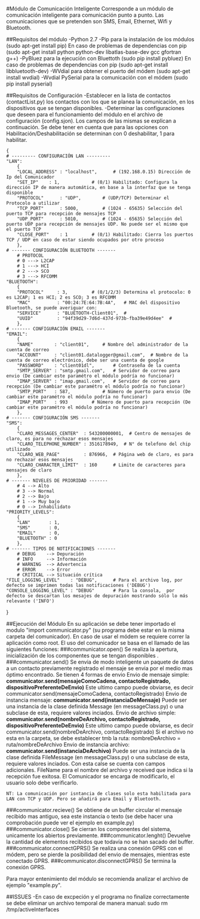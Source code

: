 #Módulo de Comunicación Inteligente
Corresponde a un módulo de comunicación inteligente para comunicación punto a punto. Las comunicaciones que se pretenden son SMS, Email, Ethernet, Wifi y Bluetooth.

##Requisitos del módulo
	-Python 2.7
	-Pip para la instalación de los módulos (sudo apt-get install pip)
		En caso de problemas de dependencias con pip (sudo apt-get install python python-dev libatlas-base-dev gcc gfortran g++)
	-PyBluez para la ejecución con Bluettoth (sudo pip install pybluez)
		En caso de problemas de dependencias con pip (sudo apt-get install libbluetooth-dev)
	-WVdial para obtener el puerto del módem (sudo apt-get install wvdial)
	-Wvdial PySerial para la comunicación con el módem (sudo pip install pyserial)

##Requisitos de Configuración
	-Establecer en la lista de contactos (contactList.py) los contactos con los que se planea la comunicación, en los dispositivos que se tengan disponibles.
	-Determinar las configuraciones que deseen para el funcionamiento del módulo en el archivo de configuración (config.sjon). Los campos de las mismas se explican a continuación. Se debe tener en cuenta que para las opciones con Habilitación/Deshabilitación se determinan con 0 deshabilitar, 1 para habilitar.
	
	{
	# --------- CONFIGURACIÓN LAN ---------
	"LAN":
		{
		"LOCAL_ADDRESS" : "localhost", 		# (192.168.0.15) Dirección de Ip del Comunicador
		"SET_IP" 	: 1,			# (0/1) Habilitado: Configura la dirección IP de manera automática, en base a la interfaz que se tenga disponible
		"PROTOCOL"      : "UDP",		# (UDP/TCP) Determinar el Protocolo a utilizar
		"TCP_PORT"      : 5000,			# (1024 - 65635) Selección del puerto TCP para recepción de mensajes TCP
		"UDP_PORT"      : 5010,			# (1024 - 65635) Selección del puerto UDP para recepción de mensajes UDP. No puede ser el mismo que el puerto TCP
		"CLOSE_PORT"	: 1			# (0/1) Habilitado: Cierra los puertos TCP / UDP en caso de estar siendo ocupados por otro proceso
	 	},
	# ------- CONFIGURACIÓN BLUETOOTH -------
		# PROTOCOL
		# 0 ---> L2CAP
		# 1 ---> HCI
		# 2 ---> SCO
		# 3 ---> RFCOMM
	"BLUETOOTH":
		{
		"PROTOCOL"     : 3,			# (0/1/2/3) Determina el protocolo: 0 es L2CAP; 1 es HCI; 2 es SCO; 3 es RFCOMM
		"MAC"          : "00:24:7E:64:7B:4A",	# MAC del dispositivo Bluetooth, se puede averiguar con: 
		"SERVICE"      : "BLUETOOTH-Client01",  # 
		"UUID"         : "94f39d29-7d6d-437d-973b-fba39e49d4ee"  #
		},
	# ------- CONFIGURACIÓN EMAIL -------
	"EMAIL":
		{
		"NAME"        : "client01",		# Nombre del administrador de la cuenta de correo
		"ACCOUNT"     : "client01.datalogger@gmail.com",  # Nombre de la cuenta de correo electrónico, debe ser una cuenta de google
		"PASSWORD"    : "client01dl",		# Contraseña de la cuenta
		"SMTP_SERVER" : "smtp.gmail.com",	# Servidor de correo para envio (De cambiar este paramétro el módulo podría no funcionar)
		"IMAP_SERVER" : "imap.gmail.com",	# Servidor de correo para recepción (De cambiar este paramétro el módulo podría no funcionar)
		"SMTP_PORT"   : 587,			# Número de puerto para envio (De cambiar este paramétro el módulo podría no funcionar)
		"IMAP_PORT"   : 993			# Número de puerto para recepción (De cambiar este paramétro el módulo podría no funcionar)
		},
	# ------- CONFIGURACIÓN SMS -------
	"SMS":
		{
		"CLARO_MESSAGES_CENTER"  : 543200000001,  # Centro de mensajes de claro, es para no rechazar esos mensajes
		"CLARO_TELEPHONE_NUMBER" : 3516178949,  # N° de telefono del chip utilizado   
		"CLARO_WEB_PAGE"         : 876966,	# Página web de claro, es para no rechazar esos mensajes
		"CLARO_CHARACTER_LIMIT"  : 160 		# Limite de caracteres para mensajes de claro
		},
	# ------- NIVELES DE PRIORIDAD -------
		# 4 --> Alto
		# 3 --> Normal
		# 2 --> Bajo
		# 1 --> Muy bajo
		# 0 --> Inhabilidato
	"PRIORITY_LEVELS":
		{
		"LAN"       : 1,
		"SMS"       : 0,
		"EMAIL"     : 0,
		"BLUETOOTH" : 0
		},
	# ------- TIPOS DE NOTIFICACIONES -------
		# DEBUG    --> Depuración
		# INFO     --> Información
		# WARNING  --> Advertencia
		# ERROR    --> Error
		# CRITICAL --> Situación crítica
	"FILE_LOGGING_LEVEL"    : "DEBUG",		# Para el archivo log, por defecto se imprimen todas las notificaciones ('DEBUG')
	"CONSOLE_LOGGING_LEVEL" : "DEBUG"		# Para la consola,  por defecto se descartan los mesajes de depuración mostrando sólo lo más relevante ('INFO')
}

##Ejecución del Módulo
En su aplicación se debe tener importado el modulo "import communicator.py" (su programa debe estar en la misma carpeta del comunicador). En caso de usar el módem se requiere correr la aplicación como root. El uso del comunicador se basa en el llamado de las siguientes funciones:
###communicator.open()
	Se realiza la apertura, inicialización de los componentes que se tengan disponibles	.
###communicator.send()
	Se envia de modo inteligente un paquete de datos a un contacto previamente registrado el mensaje se envia por el medio mas óptimo encontrado. Se tienen 4 formas de envio
	Envio de mensaje simple: **communicator.send(mensajeComoCadena, contactoRegistrado, dispositivoPreferenteDeEnvio)**
		Este ultimo campo puede obviarse, es decir communicator.send(mensajeComoCadena, contactoRegistrado)
	Envio de instancia mensaje: **communicator.send(instanciaDeMensaje)**
		Puede ser una instancia de la clase definida Message (en messageClass.py) o una subclase de esta, requiere valores inciados.
	Envio de archivo simple: **communicator.send(nombreDeArchivo, contactoRegistrado, dispositivoPreferenteDeEnvio)**
		Este ultimo campo puede obviarse, es decir communicator.send(nombreDeArchivo, contactoRegistrado)
		Si el archivo no esta en la carpeta, se debe establecer tmb la ruta: nombreDeArchivo = ruta/nombreDeArchivo
	Envio de instancia archivo: **communicator.send(instanciaDeArchivo)**
		Puede ser una instancia de la clase definida FileMessage (en messageClass.py) o una subclase de esta, requiere valores inciados. 
		Con esta calse se cuenta con campos adicionales. FileName para el nombre del archivo y received que indica si la recepción fue exitosa. 
		El Comunicador se encarga de modificarlo, el usuario solo debe verificarlo.

	NT: La comunicación por isntancia de clases solo esta habilitada para LAN con TCP y UDP. Pero se añadirá para Email y Bluetooth.
###communicator.recieve()
	Se obtiene de un buffer circular el mensaje recibido mas antiguo, sea este instancia o texto (se debe hacer una comprobación puede ver el ejemplo en example.py)
###communicator.close()
	Se cierran los componentes del sistema, unicamente los abiertos previamente.
###communicator.lenght()
	Devuelve la cantidad de elementos recibidos que todavía no se han sacado del buffer.
###communicator.connectGPRS()
	Se realiza una conexión GPRS con el módem, pero se pierde la posibilidad del envio de mensajes, mientras este conectado GPRS.
###communicator.disconnectGPRS()
	Se termina la conexión GPRS.

Para mayor entenimiento del módulo se recomienda analizar el archivo de ejemplo "example.py".

##ISSUES
	-En caso de excpeción y el programa no finalize correctamente se debe eliminar un archivo temporal de manera manual: sudo rm /tmp/activeInterfaces 
